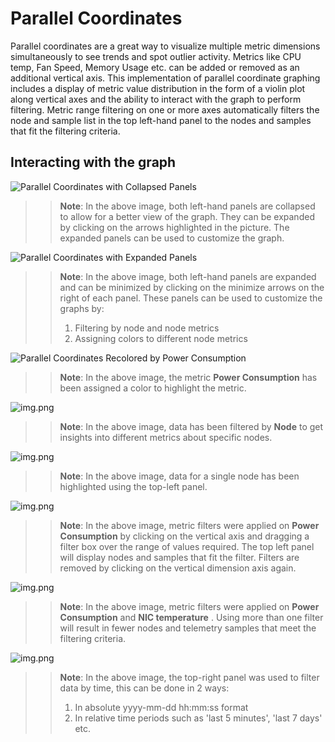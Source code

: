 # Parallel Coordinates
Parallel coordinates are a great way to visualize multiple metric dimensions simultaneously to see trends and spot outlier activity. Metrics like CPU temp, Fan Speed, Memory Usage etc. can be added or removed as an additional vertical axis.  This implementation of parallel coordinate graphing includes a display of metric value distribution in the form of a violin plot along vertical axes and the ability to interact with the graph to perform filtering. Metric range filtering on one or more axes automatically filters the node and sample list in the top left-hand panel to the nodes and samples that fit the filtering criteria.

## Interacting with the graph
![Parallel Coordinates with Collapsed Panels](../Images/ParallelCoordinates_InitialView_Collapsed.png)
>> **Note**: In the above image, both left-hand panels are collapsed to allow for a better view of the graph. They can be expanded by clicking on the arrows highlighted in the picture. The expanded panels can be used to customize the graph.

![Parallel Coordinates with Expanded Panels](../Images/ParallelCoordinates_InitialView_Expanded.png)
>> **Note**: In the above image, both left-hand panels are expanded and can be minimized by clicking on the minimize arrows on the right of each panel. These panels can be used to customize the graphs by:
>> 1. Filtering by node and node metrics
>> 2. Assigning colors to different node metrics

![Parallel Coordinates Recolored by Power Consumption](../Images/ParallelCoordinates_Recoloration.png)
>> **Note**: In the above image, the metric __Power Consumption__ has been assigned a color to highlight the metric.

![img.png](../Images/ParallelCoordinates_NodeSelection.png)
>> **Note**: In the above image, data has been filtered by __Node__ to get insights into different metrics about specific nodes.

![img.png](../Images/ParallelCoordinates_TopLeftPanel_NodeHighlight.png)
>> **Note**: In the above image, data for a single node has been highlighted using the top-left panel.

![img.png](../Images/ParallelCoordinates_MetricFiltering.png)
>> **Note**: In the above image, metric filters were applied on __Power Consumption__ by clicking on the vertical axis and dragging a filter box over the range of values required. The top left panel will display nodes and samples that fit the filter.  Filters are removed by clicking on the vertical dimension axis again.

![img.png](../Images/ParallelCoordinates_DoubleMetricFiltering.png)
>> **Note**: In the above image, metric filters were applied on __Power Consumption__ and __NIC temperature__ . Using more than one filter will result in fewer nodes and telemetry samples that meet the filtering criteria.

![img.png](../Images/ParallelCoordinates_TimeFiltering.png)
>> **Note**: In the above image, the top-right panel was used to filter data by time, this can be done in 2 ways:
>> 1. In absolute yyyy-mm-dd hh:mm:ss format
>> 2. In relative time periods such as 'last 5 minutes', 'last 7 days' etc.


